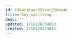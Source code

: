 ```yaml
---
id: f4k4t16gar35tzxr236wx4e
title: Key_splitting
desc: ''
updated: 1716128834863
created: 1716128834863
---
```

